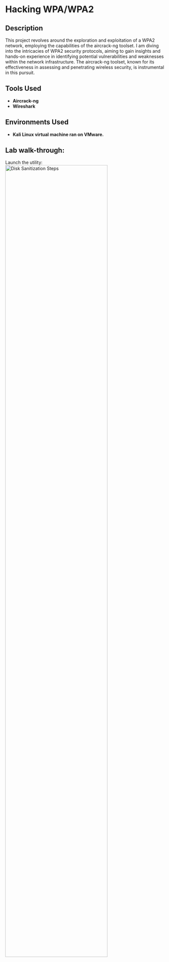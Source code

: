 <h1>Hacking WPA/WPA2</h1>

<h2>Description</h2>
This project revolves around the exploration and exploitation of a WPA2 network, employing the capabilities of the aircrack-ng toolset. I am diving into the intricacies of WPA2 security protocols, aiming to gain insights and hands-on experience in identifying potential vulnerabilities and weaknesses within the network infrastructure. The aircrack-ng toolset, known for its effectiveness in assessing and penetrating wireless security, is instrumental in this pursuit.
<br />

<h2>Tools Used</h2>

- <b>Aircrack-ng</b> 
- <b>Wireshark</b>

<h2>Environments Used </h2>

- <b>Kali Linux virtual machine ran on VMware.</b>

<h2>Lab walk-through:</h2>

<p align="left">
Launch the utility: <br/>
<img src="https://i.imgur.com/62TgaWL.png" height="80%" width="80%" alt="Disk Sanitization Steps"/>
<br />

<!--
 ```diff
- text in red
+ text in green
! text in orange
# text in gray
@@ text in purple (and bold)@@
```
--!>
